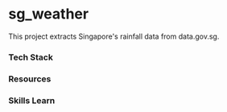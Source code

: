 # sg_weather

This project extracts Singapore's rainfall data from data.gov.sg.

### Tech Stack 

### Resources

### Skills Learn